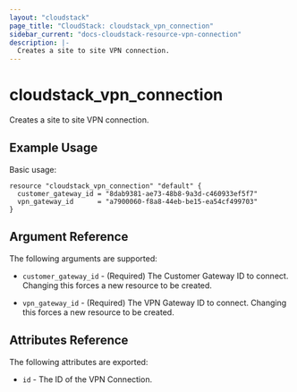 ```yaml
---
layout: "cloudstack"
page_title: "CloudStack: cloudstack_vpn_connection"
sidebar_current: "docs-cloudstack-resource-vpn-connection"
description: |-
  Creates a site to site VPN connection.
---
```


# cloudstack_vpn_connection

Creates a site to site VPN connection.

## Example Usage

Basic usage:

```hcl
resource "cloudstack_vpn_connection" "default" {
  customer_gateway_id = "8dab9381-ae73-48b8-9a3d-c460933ef5f7"
  vpn_gateway_id      = "a7900060-f8a8-44eb-be15-ea54cf499703"
}
```

## Argument Reference

The following arguments are supported:

* `customer_gateway_id` - (Required) The Customer Gateway ID to connect.
    Changing this forces a new resource to be created.

* `vpn_gateway_id` - (Required) The VPN Gateway ID to connect. Changing
    this forces a new resource to be created.

## Attributes Reference

The following attributes are exported:

* `id` - The ID of the VPN Connection.
